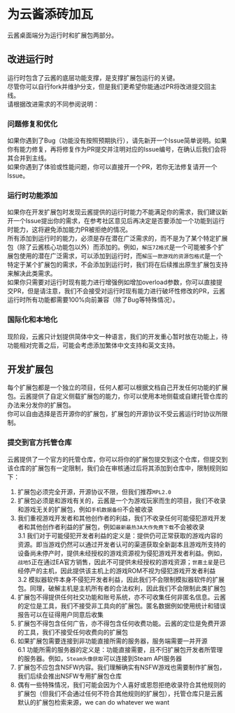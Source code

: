 # 为云酱添砖加瓦
云酱桌面端分为运行时和扩展包两部分。  
## 改进运行时
运行时包含了云酱的底层功能支撑，是支撑扩展包运行的关键。  
尽管你可以自行fork并维护分支，但是我们更希望你能通过PR将改进提交回主线。  
请根据改进需求的不同参阅说明：  
### 问题修复和优化
如果你遇到了Bug（功能没有按照预期执行），请先新开一个Issue简单说明。如果你有能力修复，再将修复作为PR提交并注明对应的Issue编号，在确认后我们会将其合并到主线。  
如果你遇到了体验或性能问题，你可以直接开一个PR，若你无法修复请开一个Issue。  
### 运行时功能添加
如果你在开发扩展包时发现云酱提供的运行时能力不能满足你的需求，我们建议新开一个Issue提出你的需求，在参考社区意见后再决定是否要添加一个功能到运行时能力，这将避免添加能力PR被拒绝的情况。  
所有添加到运行时的能力，必须是存在潜在广泛需求的，而不是为了某个特定扩展包（除了云酱核心功能包以外）而添加的。例如，`解压7Z格式`是一个可能被多个扩展包使用的潜在广泛需求，可以添加到运行时，而`解压一款游戏的资源包格式`是一个特定于某个扩展包的需求，不会添加到运行时，我们将在后续推出原生扩展包支持来解决此类需求。  
如果你只需要对运行时现有能力进行增强例如增加overload参数，你可以直接提交PR，但是请注意，我们不会接受对运行时现有能力进行破坏性修改的PR，云酱运行时所有功能都需要100%向前兼容（除了Bug等特殊情况）。  
### 国际化和本地化
现阶段，云酱只计划提供简体中文一种语言，我们的开发重心暂时放在功能上，待功能相对完善之后，可能会考虑添加繁体中文支持和英文支持。  
## 开发扩展包
每个扩展包都是一个独立的项目，任何人都可以根据文档自己开发任何功能的扩展包。云酱提供了自定义侧载扩展包的能力，你可以使用本地侧载或自建托管仓库的办法来分发你的扩展包。  
你可以自由选择是否开源你的扩展包，扩展包的开源协议不受云酱运行时协议所限制。  
### 提交到官方托管仓库
云酱提供了一个官方的托管仓库，你可以将你的扩展包提交到这个仓库，但提交到该仓库的扩展包有一定限制，我们会在审核通过后将其添加到仓库中，限制规则如下：  
1. 扩展包必须完全开源，开源协议不限，但我们推荐`MPL2.0`  
2. 扩展包必须是和游戏有关的，云酱是一个为游戏玩家而生的项目，我们不收录和游戏无关的扩展包，例如`手机数据备份`不会被收录  
3. 我们重视游戏开发者和其他创作者的利益，我们不收录任何可能侵犯游戏开发者和其他创作者利益的扩展包，例如`最新最热3A大作免费下载`不会被收录  
    3.1 我们对于可能侵犯开发者利益的定义是：提供仍可正常获取的游戏内容的资源。即当游戏仍然可以通过开发者认可的渠道获取全新副本且游戏所支持的设备尚未停产时，提供未经授权的游戏资源视为侵犯游戏开发者利益。例如，`战地5`正在通过EA官方销售，因此不可提供未经授权的游戏资源；`世嘉土星`是已经停产的主机，因此提供该主机上的游戏ROM不视为侵犯游戏开发者利益  
    3.2 模拟器软件本身不侵犯开发者利益，因此我们不会限制模拟器软件的扩展包。同理，破解主机是主机所有者的合法权利，因此我们不会限制此类扩展包  
4. 扩展包不得提供任何社交功能和账号系统，亦不可收集任何非匿名信息。云酱的定位是工具，我们不接受非工具向的扩展包。匿名数据例如使用统计和错误报告可以在征得用户同意后收集  
5. 扩展包不得包含任何广告，亦不得包含任何收费功能。云酱的定位是免费开源的工具，我们不接受任何收费向的扩展包  
6. 如果扩展包需要连接到非功能直接所需的服务器，服务端需要一并开源  
    6.1 功能所需的服务器的定义是：功能直接需要，且不归扩展包开发者所管理的服务器。例如，`Steam头像获取`可以连接到Steam API服务器  
7. 扩展包不应包含NSFW内容。我们理解确实有NSFW游戏也需要制作扩展包，我们后续会推出NSFW专用扩展包仓库  
8. 偶有一些特殊情况，我们可能会因为个人喜好或恩怨拒绝收录符合其他规则的扩展包（但我们不会通过任何不符合其他规则的扩展包），托管仓库只是云酱默认的扩展包检索来源，we can do whatever we want  

